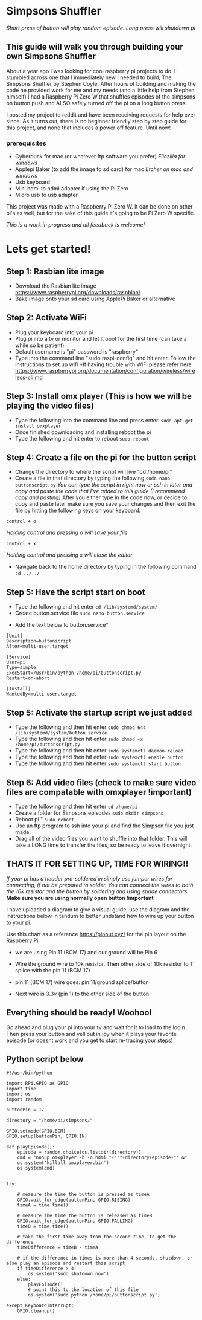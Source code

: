 # Simpsons Shuffler 
*Short press of button will play random episode. Long press will shutdown pi*

## This guide will walk you through building your own Simpsons Shuffler

About a year ago I was looking for cool raspberry pi projects to do. I stumbled across one that I immediately new 
I needed to build, The Simpsons Shuffler by Stephen Coyle. After hours of building and making the code he provided work for 
me and my needs (and a little help from Stephen himself) I had a Raspberry Pi Zero W that shuffles episodes of the simpsons on button push and ALSO safely turned off the pi on a long button press. 

I posted my project to reddit and have been receiving requests for help ever since. As it turns out, there is no beginner friendly step by step guide for this project, and none that includes a power off feature. Until now!



### prerequisites
  - Cyberduck for mac (or whatever ftp software you prefer)
    *Filezilla for windows*
  - Applepi Baker (to add the image to sd card) for mac
    *Etcher on mac and windows*
  - Usb keyboard
  - Mini hdmi to hdmi adapter if using the Pi Zero
  - Micro usb to usb adapter

This project was made with a Raspberry Pi Zero W. It can be done on other pi's as well, but for the sake of this guide it's going to be Pi Zero W specific.


*This is a work in progress and all feedback is welcome!*

# Lets get started!

## Step 1: Rasbian lite image
  - Download the Rasbian lite image https://www.raspberrypi.org/downloads/raspbian/
  - Bake image onto your sd card using ApplePi Baker or alternative  
  
## Step 2: Activate WiFi
  - Plug your keyboard into your pi
  - Plug pi into a tv or monitor and let it boot for the first time (can take a while so be patient)
  - Default username is "pi" password is "raspberry"
  - Type into the command line "sudo raspi-config" and hit enter. Follow the instructions to set up wifi
    *If having trouble with WiFi please refer here https://www.raspberrypi.org/documentation/configuration/wireless/wireless-cli.md

## Step 3: Install omx player (This is how we will be playing the video files)
  - Type the following into the command line and press enter.
  ```sudo apt-get install omxplayer ```
  - Once finished downloading and installing reboot the pi
  -  Type the following and hit enter to reboot
  ```sudo reboot``` 
  
## Step 4: Create a file on the pi for the button script
  - Change the directory to where the script will live "cd /home/pi"
  - Create a file in that directory by typing the following
  ``` sudo nano buttonscript.py ```
  *You can type the script in right now or ssh in later and copy and paste the code that I've added to this guide (I recommend copy and pasting)*
  After you either type in the code now, or decide to copy and paste later make sure you save your changes and then exit the file by hitting the following keys on your keyboard:
  ``` 
  control + o 
  ```
  *Holding control and pressing o will save your file*
  ```
  control + x
  ``` 
  *Holding control and pressing x will close the editor*
  
  - Navigate back to the home directory by typing in the following command
  ``` cd ../../ ```

## Step 5: Have the script start on boot
  - Type the following and hit enter
  ``` cd /lib/systemd/system/ ```
  - Create button.service file 
  ```sudo nano button.service```
  * Add the text below to button.service*
```
[Unit]
Description=buttonscript
After=multi-user.target

[Service]
User=pi
Type=simple
ExecStart=/usr/bin/python /home/pi/buttonscript.py
Restart=on-abort

[Install]
WantedBy=multi-user.target
```

## Step 5: Activate the startup script we just added
  - Type the following and then hit enter
  ``` sudo chmod 644 /lib/systemd/system/button.service ``` 
  - Type the following and then hit enter
  ``` sudo chmod +x /home/pi/buttonscript.py ```
  - Type the following and then hit enter
  ``` sudo systemctl daemon-reload ```
  - Type the following and then hit enter
  ``` sudo systemctl enable button ```
  - Type the following and then hit enter
  ``` sudo systemctl start button ```
  
## Step 6: Add video files (check to make sure video files are compatable with omxplayer !important)
  - Type the following and then hit enter
  ``` cd /home/pi ``` 
  - Create a folder for Simpsons episodes
  ``` sudo mkdir simpsons ```
  - Reboot pi "
  ``` sudo reboot ```
  - Use an ftp program to ssh into your pi and find the Simpson file you just made.
  - Drag all of the video files you want to shuffle into that folder. This will take a LONG time to transfer the files, so be ready to leave it overnight.

## THATS IT FOR SETTING UP, TIME FOR WIRING!!
  *If your pi has a header pre-soldered in simply use jumper wires for connecting, if not be prepared to solder.* 
  *You can connect the wires to both the 10k resistor and the button by soldering and using spade connectors.*
  **Make sure you are using normally open button !important**

I have uploaded a diagram to give a visual guide, use the diagram and the instructions below in tandum to better undstand how to wire up your button to your pi. 

Use this chart as a reference https://pinout.xyz/ for the pin layout on the Raspberry Pi

- we are using Pin 11 (BCM 17) and our ground will be Pin 6

- Wire the ground wire to 10k resistor. Then other side of 10k resistor to T splice with the pin 11 (BCM 17)

- pin 11 (BCM 17) wire goes: pin 11/ground splice/button

- Next wire is 3.3v (pin 1) to the other side of the button

## Everything should be ready! Woohoo!
Go ahead and plug your pi into your tv and wait for it to load to the login. Then press your button and yell out in joy when it plays your favorite episode (or doesnt work and you get to start re-tracing your steps)

## Python script below 

```
#!/usr/bin/python

import RPi.GPIO as GPIO
import time
import os
import random

buttonPin = 17 

directory = "/home/pi/simpsons/"

GPIO.setmode(GPIO.BCM)
GPIO.setup(buttonPin, GPIO.IN)

def playEpisode():
	episode = random.choice(os.listdir(directory))
	cmd = "nohup omxplayer -b -o hdmi "+"'"+directory+episode+"' &"
	os.system('killall omxplayer.bin')
	os.system(cmd)


try:

    # measure the time the button is pressed as timeA
    GPIO.wait_for_edge(buttonPin, GPIO.RISING)
    timeA = time.time()

    # measure the time the button is released as timeB
    GPIO.wait_for_edge(buttonPin, GPIO.FALLING)
    timeB = time.time()

    # take the first time away from the second time, to get the difference
    timeDifference = timeB - timeA

    # if the difference in times is more than 4 seconds, shutdown, or else play an episode and restart this script
    if timeDifference > 4:
        os.system('sudo shutdown now')
    else:
        playEpisode()
        # point this to the location of this file
        os.system('sudo python /home/pi/buttonscript.py')

except KeyboardInterrupt:  
    GPIO.cleanup() 
```
